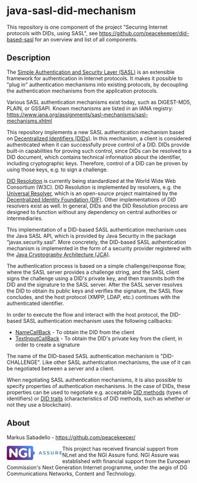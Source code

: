# java-sasl-did-mechanism

This repository is one component of the project "Securing Internet protocols with DIDs, using SASL",
see https://github.com/peacekeeper/did-based-sasl for an overview and list of all components.

## Description

The [Simple Authentication and Security Layer (SASL)](https://www.rfc-editor.org/rfc/rfc4422.html) is an extensible
framework for authentication in Internet protocols. It makes it possible to "plug in" authentication mechanisms into
existing protocols, by decoupling the authentication mechanisms from the application protocols.

Various SASL authentication mechanisms exist today, such as DIGEST-MD5, PLAIN, or GSSAPI. Known mechanisms are listed
in an IANA registry: https://www.iana.org/assignments/sasl-mechanisms/sasl-mechanisms.xhtml

This repository implements a new SASL authentication mechanism based on [Decentralized Identifiers (DIDs)](https://www.w3.org/TR/did-core/).
In this mechanism, a client is considered authenticated when it can successfully prove control of a DID. DIDs provide
built-in capabilities for proving such control, since DIDs can be resolved to a DID document, which contains technical
information about the identifier, including cryptographic keys. Therefore, control of a DID can be proven by using those
keys, e.g. to sign a challenge.

[DID Resolution](https://w3c.github.io/did-resolution/) is currently being standardized at the World Wide Web Consortium
(W3C). DID Resolution is implemented by resolvers, e.g. the [Universal Resolver](https://github.com/decentralized-identity/universal-resolver),
which is an open-source project maintained by the [Decentralized Identity Foundation (DIF)](https://identity.foundation/).
Other implementations of DID resolvers exist as well. In general, DIDs and the DID Resolution process are designed to
function without any dependency on central authorities or intermediaries.

This implementation of a DID-based SASL authentication mechanism uses the Java SASL API, which is provided by Java
Security in the package “javax.security.sasl”. More concretely, the DID-based SASL authentication mechanism is
implemented in the form of a security provider registered with the
[Java Cryptography Architecture (JCA)](https://docs.oracle.com/javase/9/security/java-cryptography-architecture-jca-reference-guide.htm).

The authentication process is based on a simple challenge/response flow, where the SASL server provides a challenge string,
and the SASL client signs the challenge using a DID's private key, and then transmits both the DID and the signature to
the SASL server. After the SASL server resolves the DID to obtain its public keys and verifies the signature, the SASL flow
concludes, and the host protocol (XMPP, LDAP, etc.) continues with the authenticated identifier.

In order to execute the flow and interact with the host protocol, the DID-based SASL authentication mechanism uses the following
callbacks:

- [NameCallBack](https://docs.oracle.com/en/java/javase/17/docs/api/java.base/javax/security/auth/callback/NameCallback.html) - To obtain the DID from the client
- [TextInputCallBack](https://docs.oracle.com/en/java/javase/17/docs/api/java.base/javax/security/auth/callback/TextInputCallback.html) - To obtain the DID's private key from the client, in order to create a signature

The name of the DID-based SASL authentication mechanism is "DID-CHALLENGE". Like other SASL authentication mechanisms, the
use of it can be negotiated between a server and a client.

When negotiating SASL authentication mechanisms, it is also possible to specify properties of authentication mechanisms.
In the case of DIDs, these properties can be used to negotiate e.g. acceptable
[DID methods](https://www.w3.org/TR/did-core/#methods) (types of identifiers) or
[DID traits](https://gist.github.com/jceb/8e37e4900e815eb14b207ad7e8d02a6c) (characteristics of DID methods, such as
whether or not they use a blockchain).

## About

Markus Sabadello - https://github.com/peacekeeper/

<img align="left" height="40" src="https://github.com/peacekeeper/did-based-sasl/blob/main/docs/logo-ngi-assure.png?raw=true">

This project has received financial support from NLnet and the NGI Assure fund. NGI Assure was established with
financial support from the European Commission's Next Generation Internet programme, under the aegis of DG
Communications Networks, Content and Technology.
 